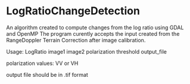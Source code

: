 # LogRatioChangeDetection
An algorithm created to compute changes from the log ratio using GDAL and OpenMP
The program curently accepts the input created from the RangeDoppler Terrain Correction after image calibration.

Usage: LogRatio image1 image2 polarization threshold output_file

polarization values: VV or VH

output file should be in .tif format
